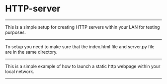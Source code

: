 # HTTP-server
_____________________________________________________________________________________________________
This is a simple setup for creating HTTP servers within your LAN for testing purposes.
_____________________________________________________________________________________________________
To setup you need to make sure that the index.html file and server.py file are in the same directory.
_____________________________________________________________________________________________________
This is a simple example of how to launch a static http webpage within your local network.
_____________________________________________________________________________________________________

